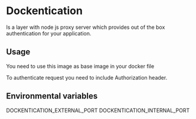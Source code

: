 # Dockentication

Is a layer with node js proxy server which provides out of the box authentication for your application. 

## Usage

You need to use this image as base image in your docker file

To authenticate request you need to include Authorization header.

## Environmental variables

DOCKENTICATION_EXTERNAL_PORT
DOCKENTICATION_INTERNAL_PORT
